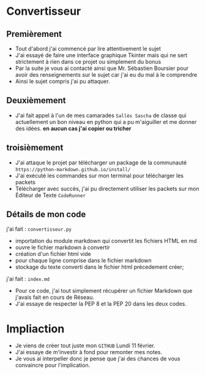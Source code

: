 # Convertisseur #

**Premièrement**
---

+ Tout d'abord j'ai commencé par lire attentivement le sujet
+ J'ai essayé de faire une interface graphique Tkinter mais qui ne sert strictement à rien dans ce projet ou simplement du bonus
+ Par la suite je vous ai contacté ainsi que Mr. Sébastien Boursier pour avoir des renseignements sur le sujet car j'ai eu du mal à le comprendre 
+ Ainsi le sujet compris j'ai pu attaquer.

**Deuxièmement**
---

+ J'ai fait appel à l'un de mes camarades `Sallès Sascha` de classe qui actuellement un bon niveau en python qui a pu m'aiguiller et me donner des idées. **en aucun cas j'ai copier ou tricher**

**troisièmement**
---

+ J'ai attaque le projet par télécharger un package de la communauté 
  `https://python-markdown.github.io/install/`
+ J'ai exécuté les commandes sur mon terminal pour télécharger les packets
+ Télécharger avec succès, j'ai pu directement utiliser les packets sur mon Éditeur de Texte `CodeRunner`

## Détails de mon code ##
j'ai fait : `convertisseur.py`
+ importation du module markdown qui convertit les fichiers HTML en md
+ ouvre le fichier markdown à convertir
+ création d'un fichier html vide
+ pour chaque ligne comprise dans le fichier markdown
+ stockage du texte converti dans le fichier html précedement créer;

j'ai fait : `index.md`

+ Pour ce code, j'ai tout simplement récupérer un fichier Markdown que j'avais fait en cours de Réseau.
+ J'ai essaye de respecter la PEP 8 et la PEP 20 dans les deux codes.


# Impliaction # 

+ Je viens de créer tout juste mon `GITHUB` Lundi 11 février.
+ J'ai essaye de m'investir à fond pour remonter mes notes.
+ Je vous ai interpeller donc je pense que j'ai des chances de vous convaincre pour l'implication.
